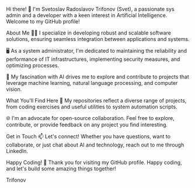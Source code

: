 Hi there! 👋
I'm Svetoslav Radoslavov Trifonov (Svet), a passionate sys admin and a developer with a keen interest in Artificial Intelligence. Welcome to my GitHub profile!

About Me
👨‍💻 I specialize in developing robust and scalable software solutions, ensuring seamless integration between applications and systems.

🖥️ As a system administrator, I'm dedicated to maintaining the reliability and performance of IT infrastructures, implementing security measures, and optimizing processes.

🤖 My fascination with AI drives me to explore and contribute to projects that leverage machine learning, natural language processing, and computer vision.

What You'll Find Here
🚀 My repositories reflect a diverse range of projects, from coding exercises and useful utilities to system automation scripts.

🌐 I'm an advocate for open-source collaboration. Feel free to explore, contribute, or provide feedback on any project you find interesting.

Get in Touch
📫 Let's connect! Whether you have questions, want to collaborate, or just chat about AI and technology, reach out to me through LinkedIn.

Happy Coding! 🚀
Thank you for visiting my GitHub profile. Happy coding, and let's build some amazing things together!

Trifonov
